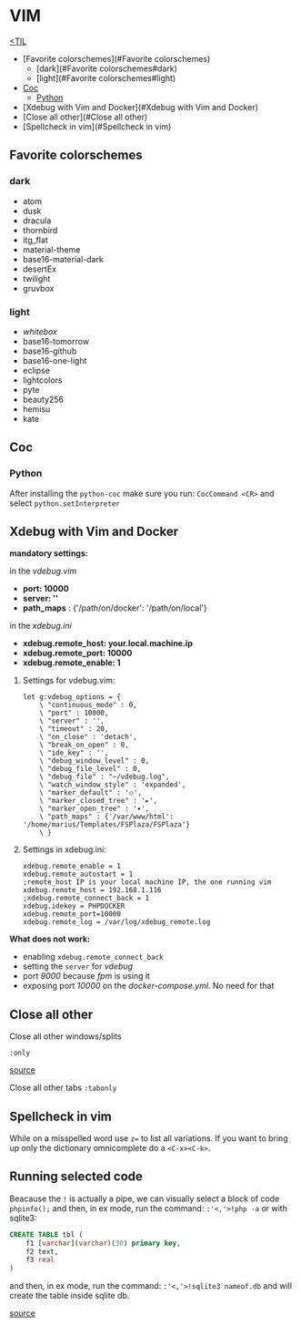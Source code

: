 # VIM
[<TIL](Programming.md)
- [Favorite colorschemes](#Favorite colorschemes)
    - [dark](#Favorite colorschemes#dark)
    - [light](#Favorite colorschemes#light)
- [Coc](#Coc)
    - [Python](#Coc#Python)
- [Xdebug with Vim and Docker](#Xdebug with Vim and Docker)
- [Close all other](#Close all other)
- [Spellcheck in vim](#Spellcheck in vim)

## Favorite colorschemes

### dark
* atom
* dusk
* dracula
* thornbird
* itg_flat
* material-theme
* base16-material-dark
* desertEx
* twilight
* gruvbox

### light
* _whitebox_
* base16-tomorrow
* base16-github
* base16-one-light
* eclipse
* lightcolors
* pyte
* beauty256
* hemisu
* kate


## Coc
### Python
After installing the `python-coc` make sure you run:
`CocCommand <CR>`  and select `python.setInterpreter`


## Xdebug with Vim and Docker

**mandatory settings:**

in the _vdebug.vim_

* **port: 10000**
* **server: ''**
* **path_maps** : {'/path/on/docker': '/path/on/local'}

in the _xdebug.ini_

* **xdebug.remote_host: your.local.machine.ip**
* **xdebug.remote_port: 10000**
* **xdebug.remote_enable: 1**

1. Settings for vdebug.vim:

    ```
    let g:vdebug_options = {
        \ "continuous_mode" : 0,
        \ "port" : 10000,
        \ "server" : '',
        \ "timeout" : 20,
        \ "on_close" : 'detach',
        \ "break_on_open" : 0,
        \ "ide_key" : '',
        \ "debug_window_level" : 0,
        \ "debug_file_level" : 0,
        \ "debug_file" : "~/vdebug.log",
        \ "watch_window_style" : 'expanded',
        \ "marker_default" : '⬦',
        \ "marker_closed_tree" : '▸',
        \ "marker_open_tree" : '▾',
        \ "path_maps" : {'/var/www/html': '/home/marius/Templates/FSPlaza/FSPlaza'}
        \ }
     ```

2. Settings in xdebug.ini:

    ```
    xdebug.remote_enable = 1
    xdebug.remote_autostart = 1
    ;remote_host IP is your local machine IP, the one running vim
    xdebug.remote_host = 192.168.1.116
    ;xdebug.remote_connect_back = 1
    xdebug.idekey = PHPDOCKER
    xdebug.remote_port=10000
    xdebug.remote_log = /var/log/xdebug_remote.log
    ```

**What does not work:**
+ enabling `xdebug.remote_connect_back`
+ setting the `server` for _vdebug_
+ port _9000_ because _fpm_ is using it
+ exposing port _10000_ on the _docker-compose.yml_. No need for that


## Close all other
Close all other windows/splits

`:only`

[source](https://github.com/jbranchaud/til/blob/master/vim/close-all-other-windows.md)

Close all other tabs
`:tabonly`

## Spellcheck in vim
While on a misspelled word use `z=` to list all variations.
If you want to bring up only the dictionary omnicomplete do a `<C-x><C-k>`.

## Running selected code
Beacause the `!` is actually a pipe, we can visually select a block of code
`phpinfo();`
and then, in ex mode, run the command:
`:'<,'>!php -a`
or with sqlite3:
```SQL
CREATE TABLE tbl (
    f1 [varchar](varchar)(30) primary key,
    f2 text,
    f3 real
)
```
and then, in ex mode, run the command:
`:'<,'>!sqlite3 nameof.db`
and will create the table inside sqlite db.

[source](https://dl.suckless.org/slcon/2019/slcon-2019-03-marc_chantreux-acme_changed_my_life.webm)
